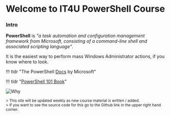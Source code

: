 # Welcome to IT4U PowerShell Course

### Intro

**PowerShell** is _"a task automation and configuration management framework from Microsoft,
consisting of a command-line shell and associated scripting language"_.

It is the easiest way to perform mass Windows Administrator actions, if you know where to look.

!!! tldr "The PowerShell [Docs](https://docs.microsoft.com/en-us/powershell/) by Microsoft"

!!! tldr "[PowerShell 101 Book](https://docs.microsoft.com/en-us/powershell/scripting/learn/ps101/00-introduction)"

![Why](https://i.redd.it/2ialma4xoiv41.jpg)

<small>
> This site will be updated weekly as new course material is written / added.
<br>
> If you want to see the source code for this go to the Github link in the upper right hand corner.
</small>
